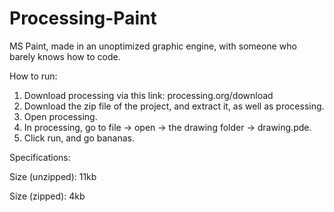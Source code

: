 # Processing-Paint
MS Paint, made in an unoptimized graphic engine, with someone who barely knows how to code.


How to run:

1. Download processing via this link: processing.org/download
2. Download the zip file of the project, and extract it, as well as processing.
3. Open processing.
4. In processing, go to file -> open -> the drawing folder -> drawing.pde.
5. Click run, and go bananas.

Specifications:

Size (unzipped): 11kb

Size (zipped): 4kb
